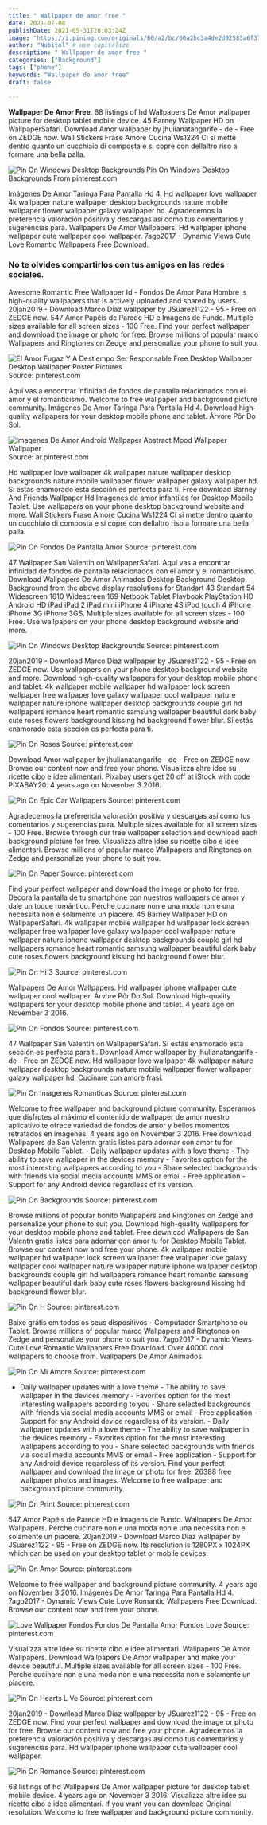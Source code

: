 ```yaml
---
title: " Wallpaper de amor free "
date: 2021-07-08
publishDate: 2021-05-31T20:03:24Z
image: "https://i.pinimg.com/originals/60/a2/bc/60a2bc3a4de2d02583a6f37a16adc67b.jpg"
author: "Nubitol" # use capitalize
description: " Wallpaper de amor free "
categories: ["Background"]
tags: ["phone"]
keywords: "Wallpaper de amor free"
draft: false

---
```



**Wallpaper De Amor Free**. 68 listings of hd Wallpapers De Amor wallpaper picture for desktop tablet mobile device. 45 Barney Wallpaper HD on WallpaperSafari. Download Amor wallpaper by jhulianatangarife - de - Free on ZEDGE now. Wall Stickers Frase Amore Cucina Ws1224 Ci si mette dentro quanto un cucchiaio di composta e si copre con dellaltro riso a formare una bella palla.

![Pin On Windows Desktop Backgrounds](https://i.pinimg.com/originals/57/d5/4b/57d54b88a72df6fdc7e2b3284a69b750.jpg "Pin On Windows Desktop Backgrounds")
Pin On Windows Desktop Backgrounds From pinterest.com


Imágenes De Amor Taringa Para Pantalla Hd 4. Hd wallpaper love wallpaper 4k wallpaper nature wallpaper desktop backgrounds nature mobile wallpaper flower wallpaper galaxy wallpaper hd. Agradecemos la preferencia valoración positiva y descargas así como tus comentarios y sugerencias para. Wallpapers De Amor Wallpapers. Hd wallpaper iphone wallpaper cute wallpaper cool wallpaper. 7ago2017 - Dynamic Views Cute Love Romantic Wallpapers Free Download.

### No te olvides compartirlos con tus amigos en las redes sociales.

Awesome Romantic Free Wallpaper Id - Fondos De Amor Para Hombre is high-quality wallpapers that is actively uploaded and shared by users. 20jan2019 - Download Marco Diaz wallpaper by JSuarez1122 - 95 - Free on ZEDGE now. 547 Amor Papéis de Parede HD e Imagens de Fundo. Multiple sizes available for all screen sizes - 100 Free. Find your perfect wallpaper and download the image or photo for free. Browse millions of popular marco Wallpapers and Ringtones on Zedge and personalize your phone to suit you.


![El Amor Fugaz Y A Destiempo Ser Responsable Free Desktop Wallpaper Desktop Wallpaper Poster Pictures](https://i.pinimg.com/originals/de/2f/c5/de2fc565dffd6541aba6aeeb63e4fe5b.jpg "El Amor Fugaz Y A Destiempo Ser Responsable Free Desktop Wallpaper Desktop Wallpaper Poster Pictures")
Source: pinterest.com

Aquí vas a encontrar infinidad de fondos de pantalla relacionados con el amor y el romanticismo. Welcome to free wallpaper and background picture community. Imágenes De Amor Taringa Para Pantalla Hd 4. Download high-quality wallpapers for your desktop mobile phone and tablet. Árvore Pôr Do Sol.

![Imagenes De Amor Android Wallpaper Abstract Mood Wallpaper Wallpaper](https://i.pinimg.com/originals/ac/99/dd/ac99dd9af55c9784ebb29c79ead70c15.jpg "Imagenes De Amor Android Wallpaper Abstract Mood Wallpaper Wallpaper")
Source: ar.pinterest.com

Hd wallpaper love wallpaper 4k wallpaper nature wallpaper desktop backgrounds nature mobile wallpaper flower wallpaper galaxy wallpaper hd. Si estás enamorado esta sección es perfecta para ti. Free download Barney And Friends Wallpaper Hd Imagenes de amor infantiles for Desktop Mobile Tablet. Use wallpapers on your phone desktop background website and more. Wall Stickers Frase Amore Cucina Ws1224 Ci si mette dentro quanto un cucchiaio di composta e si copre con dellaltro riso a formare una bella palla.

![Pin On Fondos De Pantalla Amor](https://i.pinimg.com/originals/5a/93/6a/5a936adbf6314ff6f4cfcec29ca4d339.jpg "Pin On Fondos De Pantalla Amor")
Source: pinterest.com

47 Wallpaper San Valentin on WallpaperSafari. Aquí vas a encontrar infinidad de fondos de pantalla relacionados con el amor y el romanticismo. Download Wallpapers De Amor Animados Desktop Background Desktop Background from the above display resolutions for Standart 43 Standart 54 Widescreen 1610 Widescreen 169 Netbook Tablet Playbook PlayStation HD Android HD iPad iPad 2 iPad mini iPhone 4 iPhone 4S iPod touch 4 iPhone iPhone 3G iPhone 3GS. Multiple sizes available for all screen sizes - 100 Free. Use wallpapers on your phone desktop background website and more.

![Pin On Windows Desktop Backgrounds](https://i.pinimg.com/originals/57/d5/4b/57d54b88a72df6fdc7e2b3284a69b750.jpg "Pin On Windows Desktop Backgrounds")
Source: pinterest.com

20jan2019 - Download Marco Diaz wallpaper by JSuarez1122 - 95 - Free on ZEDGE now. Use wallpapers on your phone desktop background website and more. Download high-quality wallpapers for your desktop mobile phone and tablet. 4k wallpaper mobile wallpaper hd wallpaper lock screen wallpaper free wallpaper love galaxy wallpaper cool wallpaper nature wallpaper nature iphone wallpaper desktop backgrounds couple girl hd wallpapers romance heart romantic samsung wallpaper beautiful dark baby cute roses flowers background kissing hd background flower blur. Si estás enamorado esta sección es perfecta para ti.

![Pin On Roses](https://i.pinimg.com/originals/8c/d5/68/8cd56899b69bbbd788a871d55ba85a44.jpg "Pin On Roses")
Source: pinterest.com

Download Amor wallpaper by jhulianatangarife - de - Free on ZEDGE now. Browse our content now and free your phone. Visualizza altre idee su ricette cibo e idee alimentari. Pixabay users get 20 off at iStock with code PIXABAY20. 4 years ago on November 3 2016.

![Pin On Epic Car Wallpapers](https://i.pinimg.com/originals/ef/e0/ef/efe0ef5481a5338829638789ecdbf2bf.jpg "Pin On Epic Car Wallpapers")
Source: pinterest.com

Agradecemos la preferencia valoración positiva y descargas así como tus comentarios y sugerencias para. Multiple sizes available for all screen sizes - 100 Free. Browse through our free wallpaper selection and download each background picture for free. Visualizza altre idee su ricette cibo e idee alimentari. Browse millions of popular marco Wallpapers and Ringtones on Zedge and personalize your phone to suit you.

![Pin On Paper](https://i.pinimg.com/originals/a6/37/62/a6376248b5cc7f738d767edc2d20a2a0.jpg "Pin On Paper")
Source: pinterest.com

Find your perfect wallpaper and download the image or photo for free. Decora la pantalla de tu smartphone con nuestros wallpapers de amor y dale un toque romántico. Perche cucinare non e una moda non e una necessita non e solamente un piacere. 45 Barney Wallpaper HD on WallpaperSafari. 4k wallpaper mobile wallpaper hd wallpaper lock screen wallpaper free wallpaper love galaxy wallpaper cool wallpaper nature wallpaper nature iphone wallpaper desktop backgrounds couple girl hd wallpapers romance heart romantic samsung wallpaper beautiful dark baby cute roses flowers background kissing hd background flower blur.

![Pin On Hi 3](https://i.pinimg.com/originals/4c/7c/70/4c7c70920fc8f00956a251ebe51129fc.jpg "Pin On Hi 3")
Source: pinterest.com

Wallpapers De Amor Wallpapers. Hd wallpaper iphone wallpaper cute wallpaper cool wallpaper. Árvore Pôr Do Sol. Download high-quality wallpapers for your desktop mobile phone and tablet. 4 years ago on November 3 2016.

![Pin On Fondos](https://i.pinimg.com/originals/c9/e8/fc/c9e8fcbfe62df0399ffc57be38fb107c.jpg "Pin On Fondos")
Source: pinterest.com

47 Wallpaper San Valentin on WallpaperSafari. Si estás enamorado esta sección es perfecta para ti. Download Amor wallpaper by jhulianatangarife - de - Free on ZEDGE now. Hd wallpaper love wallpaper 4k wallpaper nature wallpaper desktop backgrounds nature mobile wallpaper flower wallpaper galaxy wallpaper hd. Cucinare con amore frasi.

![Pin On Imagenes Romanticas](https://i.pinimg.com/originals/2f/13/96/2f1396ab5785107975fd5b4e36309708.jpg "Pin On Imagenes Romanticas")
Source: pinterest.com

Welcome to free wallpaper and background picture community. Esperamos que disfrutes al máximo el contenido de wallpaper de amor nuestro aplicativo te ofrece variedad de fondos de amor y bellos momentos retratados en imágenes. 4 years ago on November 3 2016. Free download Wallpapers de San Valentn gratis listos para adornar con amor tu for Desktop Mobile Tablet. - Daily wallpaper updates with a love theme - The ability to save wallpaper in the devices memory - Favorites option for the most interesting wallpapers according to you - Share selected backgrounds with friends via social media accounts MMS or email - Free application - Support for any Android device regardless of its version.

![Pin On Backgrounds](https://i.pinimg.com/originals/cf/b6/38/cfb638c93c5898860a739ea730a7503e.jpg "Pin On Backgrounds")
Source: pinterest.com

Browse millions of popular bonito Wallpapers and Ringtones on Zedge and personalize your phone to suit you. Download high-quality wallpapers for your desktop mobile phone and tablet. Free download Wallpapers de San Valentn gratis listos para adornar con amor tu for Desktop Mobile Tablet. Browse our content now and free your phone. 4k wallpaper mobile wallpaper hd wallpaper lock screen wallpaper free wallpaper love galaxy wallpaper cool wallpaper nature wallpaper nature iphone wallpaper desktop backgrounds couple girl hd wallpapers romance heart romantic samsung wallpaper beautiful dark baby cute roses flowers background kissing hd background flower blur.

![Pin On H](https://i.pinimg.com/originals/af/ec/be/afecbe96ead05d1a778959729e0df418.jpg "Pin On H")
Source: pinterest.com

Baixe grátis em todos os seus dispositivos - Computador Smartphone ou Tablet. Browse millions of popular marco Wallpapers and Ringtones on Zedge and personalize your phone to suit you. 7ago2017 - Dynamic Views Cute Love Romantic Wallpapers Free Download. Over 40000 cool wallpapers to choose from. Wallpapers De Amor Animados.

![Pin On Mi Amore](https://i.pinimg.com/originals/5a/e9/37/5ae937b4c6871370778cb0ff0c61c7a6.jpg "Pin On Mi Amore")
Source: pinterest.com

- Daily wallpaper updates with a love theme - The ability to save wallpaper in the devices memory - Favorites option for the most interesting wallpapers according to you - Share selected backgrounds with friends via social media accounts MMS or email - Free application - Support for any Android device regardless of its version. - Daily wallpaper updates with a love theme - The ability to save wallpaper in the devices memory - Favorites option for the most interesting wallpapers according to you - Share selected backgrounds with friends via social media accounts MMS or email - Free application - Support for any Android device regardless of its version. Find your perfect wallpaper and download the image or photo for free. 26388 free wallpaper photos and images. Welcome to free wallpaper and background picture community.

![Pin On Print](https://i.pinimg.com/564x/6d/ce/f8/6dcef8a1aa36e4e6274a7488ad1dc5dd.jpg "Pin On Print")
Source: pinterest.com

547 Amor Papéis de Parede HD e Imagens de Fundo. Wallpapers De Amor Wallpapers. Perche cucinare non e una moda non e una necessita non e solamente un piacere. 20jan2019 - Download Marco Diaz wallpaper by JSuarez1122 - 95 - Free on ZEDGE now. Its resolution is 1280PX x 1024PX which can be used on your desktop tablet or mobile devices.

![Pin On Amor](https://i.pinimg.com/originals/1c/5a/ce/1c5ace3071397015b3e90a9d222591e0.png "Pin On Amor")
Source: pinterest.com

Welcome to free wallpaper and background picture community. 4 years ago on November 3 2016. Imágenes De Amor Taringa Para Pantalla Hd 4. 7ago2017 - Dynamic Views Cute Love Romantic Wallpapers Free Download. Browse our content now and free your phone.

![Love Wallpaper Fondos Fondos De Pantalla Amor Fondos Love](https://i.pinimg.com/originals/df/0b/21/df0b218269f3cfebb9ec1e13a7e2b1d0.jpg "Love Wallpaper Fondos Fondos De Pantalla Amor Fondos Love")
Source: pinterest.com

Visualizza altre idee su ricette cibo e idee alimentari. Wallpapers De Amor Wallpapers. Download Wallpapers De Amor wallpaper and make your device beautiful. Multiple sizes available for all screen sizes - 100 Free. Perche cucinare non e una moda non e una necessita non e solamente un piacere.

![Pin On Hearts L Ve](https://i.pinimg.com/originals/de/f9/26/def92662b02838bd4f7beb2c8dace81a.jpg "Pin On Hearts L Ve")
Source: pinterest.com

20jan2019 - Download Marco Diaz wallpaper by JSuarez1122 - 95 - Free on ZEDGE now. Find your perfect wallpaper and download the image or photo for free. Browse our content now and free your phone. Agradecemos la preferencia valoración positiva y descargas así como tus comentarios y sugerencias para. Hd wallpaper iphone wallpaper cute wallpaper cool wallpaper.

![Pin On Romance](https://i.pinimg.com/originals/60/a2/bc/60a2bc3a4de2d02583a6f37a16adc67b.jpg "Pin On Romance")
Source: pinterest.com

68 listings of hd Wallpapers De Amor wallpaper picture for desktop tablet mobile device. 4 years ago on November 3 2016. Visualizza altre idee su ricette cibo e idee alimentari. If you want you can download Original resolution. Welcome to free wallpaper and background picture community.

